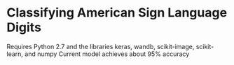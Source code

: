 # Classifying American Sign Language Digits

Requires Python 2.7 and the libraries keras, wandb, scikit-image, scikit-learn, and numpy
Current model achieves about 95% accuracy
